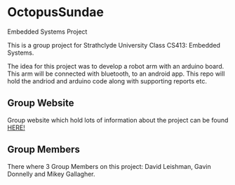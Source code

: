 # OctopusSundae
Embedded Systems Project

This is a group project for Strathclyde University Class CS413: Embedded Systems. 

The idea for this project was to develop a robot arm with an arduino board. This arm will be connected with bluetooth, to an android app. This repo will hold the andriod and arduino code along with supporting reports etc.

## Group Website

Group website which hold lots of information about the project can be found [HERE!](cs413robotarm.wordpress.com)

## Group Members

There where 3 Group Members on this project: David Leishman, Gavin Donnelly and Mikey Gallagher.


